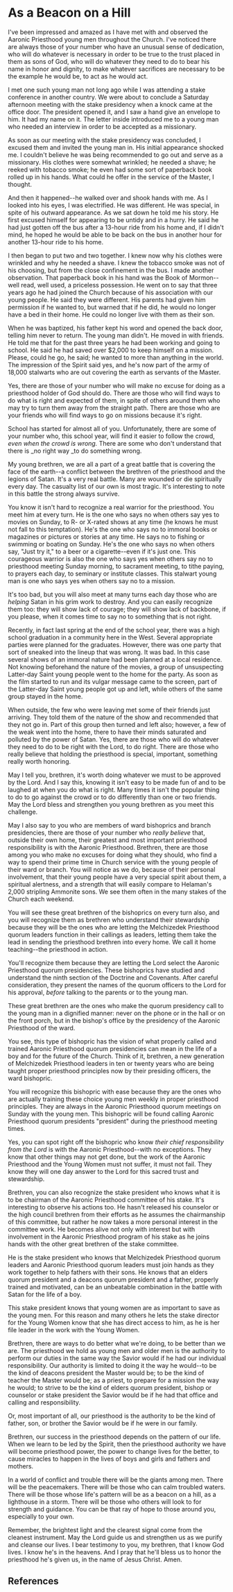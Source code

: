 # As a Beacon on a Hill

I've been impressed and amazed as I have met with and observed the Aaronic
Priesthood young men throughout the Church. I've noticed there are always
those of your number who have an unusual sense of dedication, who will do
whatever is necessary in order to be true to the trust placed in them as sons
of God, who will do whatever they need to do to bear his name in honor and
dignity, to make whatever sacrifices are necessary to be the example he would
be, to act as he would act.

I met one such young man not long ago while I was attending a stake conference
in another country. We were about to conclude a Saturday afternoon meeting
with the stake presidency when a knock came at the office door. The president
opened it, and I saw a hand give an envelope to him. It had my name on it. The
letter inside introduced me to a young man who needed an interview in order to
be accepted as a missionary.

As soon as our meeting with the stake presidency was concluded, I excused them
and invited the young man in. His initial appearance shocked me. I couldn't
believe he was being recommended to go out and serve as a missionary. His
clothes were somewhat wrinkled; he needed a shave; he reeked with tobacco
smoke; he even had some sort of paperback book rolled up in his hands. What
could he offer in the service of the Master, I thought.

And then it happened--he walked over and shook hands with me. As I looked into
his eyes, I was electrified. He was different. He was special, in spite of his
outward appearance. As we sat down he told me his story. He first excused
himself for appearing to be untidy and in a hurry. He said he had just gotten
off the bus after a 13-hour ride from his home and, if I didn't mind, he hoped
he would be able to be back on the bus in another hour for another 13-hour
ride to his home.

I then began to put two and two together. I knew now why his clothes were
wrinkled and why he needed a shave. I knew the tobacco smoke was not of his
choosing, but from the close confinement in the bus. I made another
observation. That paperback book in his hand was the Book of Mormon--well
read, well used, a priceless possession. He went on to say that three years
ago he had joined the Church because of his association with our young people.
He said they were different. His parents had given him permission if he wanted
to, but warned that if he did, he would no longer have a bed in their home. He
could no longer live with them as their son.

When he was baptized, his father kept his word and opened the back door,
telling him never to return. The young man didn't. He moved in with friends.
He told me that for the past three years he had been working and going to
school. He said he had saved over $2,000 to keep himself on a mission. Please,
could he go, he said; he wanted to more than anything in the world. The
impression of the Spirit said yes, and he's now part of the army of 18,000
stalwarts who are out covering the earth as servants of the Master.

Yes, there are those of your number who will make no excuse for doing as a
priesthood holder of God should do. There are those who will find ways to do
what is right and expected of them, in spite of others around them who may try
to turn them away from the straight path. There are those who are your friends
who will find ways to go on missions because it's right.

School has started for almost all of you. Unfortunately, there are some of
your number who, this school year, will find it easier to follow the crowd,
_even when the crowd is wrong._ There are some who don't understand that there
is _no right way _to do something wrong.

My young brethren, we are all a part of a great battle that is covering the
face of the earth--a conflict between the brethren of the priesthood and the
legions of Satan. It's a very real battle. Many are wounded or die spiritually
every day. The casualty list of our own is most tragic. It's interesting to
note in this battle the strong always survive.

You know it isn't hard to recognize a real warrior for the priesthood. You
meet him at every turn. He is the one who says no when others say yes to
movies on Sunday, to R- or X-rated shows at any time (he knows he must not
fall to this temptation). He's the one who says no to immoral books or
magazines or pictures or stories at any time. He says no to fishing or
swimming or boating on Sunday. He's the one who says no when others say, "Just
try it," to a beer or a cigarette--even if it's just one. This courageous
warrior is also the one who says yes when others say no to priesthood meeting
Sunday morning, to sacrament meeting, to tithe paying, to prayers each day, to
seminary or institute classes. This stalwart young man is one who says yes
when others say no to a mission.

It's too bad, but you will also meet at many turns each day those who are
_helping_ Satan in his grim work to destroy. And you can easily recognize them
too: they will show lack of courage; they will show lack of backbone, if you
please, when it comes time to say no to something that is not right.

Recently, in fact last spring at the end of the school year, there was a high
school graduation in a community here in the West. Several appropriate parties
were planned for the graduates. However, there was one party that sort of
sneaked into the lineup that was wrong. It was bad. In this case several shows
of an immoral nature had been planned at a local residence. Not knowing
beforehand the nature of the movies, a group of unsuspecting Latter-day Saint
young people went to the home for the party. As soon as the film started to
run and its vulgar message came to the screen, part of the Latter-day Saint
young people got up and left, while others of the same group stayed in the
home.

When outside, the few who were leaving met some of their friends just
arriving. They told them of the nature of the show and recommended that they
not go in. Part of this group then turned and left also; however, a few of the
weak went into the home, there to have their minds saturated and polluted by
the power of Satan. Yes, there are those who will do whatever they need to do
to be right with the Lord, to do right. There are those who really believe
that holding the priesthood is special, important, something really worth
honoring.

May I tell you, brethren, it's worth doing whatever we must to be approved by
the Lord. And I say this, knowing it isn't easy to be made fun of and to be
laughed at when you do what is right. Many times it isn't the popular thing to
do to go against the crowd or to do differently than one or two friends. May
the Lord bless and strengthen you young brethren as you meet this challenge.

May I also say to you who are members of ward bishoprics and branch
presidencies, there are those of your number who _really believe_ that,
outside their own home, their greatest and most important priesthood
responsibility is with the Aaronic Priesthood. Brethren, there are those among
you who make no excuses for doing what they should, who find a way to spend
their prime time in Church service with the young people of their ward or
branch. You will notice as we do, because of their personal involvement, that
their young people have a very special spirit about them, a spiritual
alertness, and a strength that will easily compare to Helaman's 2,000
stripling Ammonite sons. We see them often in the many stakes of the Church
each weekend.

You will see these great brethren of the bishoprics on every turn also, and
you will recognize them as brethren who understand their stewardship because
they will be the ones who are letting the Melchizedek Priesthood quorum
leaders function in their callings as leaders, letting them take the lead in
sending the priesthood brethren into every home. We call it home teaching--the
priesthood in action.

You'll recognize them because they are letting the Lord select the Aaronic
Priesthood quorum presidencies. These bishoprics have studied and understand
the ninth section of the Doctrine and Covenants. After careful consideration,
they present the names of the quorum officers to the Lord for his approval,
_before_ talking to the parents or to the young man.

These great brethren are the ones who make the quorum presidency call to the
young man in a dignified manner: never on the phone or in the hall or on the
front porch, but in the bishop's office by the presidency of the Aaronic
Priesthood of the ward.

You see, this type of bishopric has the vision of what properly called and
trained Aaronic Priesthood quorum presidencies can mean in the life of a boy
and for the future of the Church. Think of it, brethren, a new generation of
Melchizedek Priesthood leaders in ten or twenty years who are being taught
proper priesthood principles now by their presiding officers, the ward
bishopric.

You will recognize this bishopric with ease because they are the ones who are
actually training these choice young men weekly in proper priesthood
principles. They are always in the Aaronic Priesthood quorum meetings on
Sunday with the young men. This bishopric will be found calling Aaronic
Priesthood quorum presidents "president" during the priesthood meeting times.

Yes, you can spot right off the bishopric who know _their chief responsibility
from the Lord_ is with the Aaronic Priesthood--with no exceptions. They know
that other things may not get done, but the work of the Aaronic Priesthood and
the Young Women must not suffer, it must not fail. They know they will one day
answer to the Lord for this sacred trust and stewardship.

Brethren, you can also recognize the stake president who knows what it is to
be chairman of the Aaronic Priesthood committee of his stake. It's interesting
to observe his actions too. He hasn't released his counselor or the high
council brethren from their efforts as he assumes the chairmanship of this
committee, but rather he now takes a more personal interest in the committee
work. He becomes alive not only with interest but with involvement in the
Aaronic Priesthood program of his stake as he joins hands with the other great
brethren of the stake committee.

He is the stake president who knows that Melchizedek Priesthood quorum leaders
and Aaronic Priesthood quorum leaders must join hands as they work together to
help fathers with their sons. He knows that an elders quorum president and a
deacons quorum president and a father, properly trained and motivated, can be
an unbeatable combination in the battle with Satan for the life of a boy.

This stake president knows that young women are as important to save as the
young men. For this reason and many others he lets the stake director for the
Young Women know that she has direct access to him, as he is her file leader
in the work with the Young Women.

Brethren, there are ways to do better what we're doing, to be better than we
are. The priesthood we hold as young men and older men is the authority to
perform our duties in the same way the Savior would if he had our individual
responsibility. Our authority is limited to doing it the way he would--to be
the kind of deacons president the Master would be; to be the kind of teacher
the Master would be; as a priest, to prepare for a mission the way he would;
to strive to be the kind of elders quorum president, bishop or counselor or
stake president the Savior would be if he had that office and calling and
responsibility.

Or, most important of all, our priesthood is the authority to be the kind of
father, son, or brother the Savior would be if he were in our family.

Brethren, our success in the priesthood depends on the pattern of our life.
When we learn to be led by the Spirit, then the priesthood authority we have
will become priesthood power, the power to change lives for the better, to
cause miracles to happen in the lives of boys and girls and fathers and
mothers.

In a world of conflict and trouble there will be the giants among men. There
will be the peacemakers. There will be those who can calm troubled waters.
There will be those whose life's pattern will be as a beacon on a hill, as a
lighthouse in a storm. There will be those who others will look to for
strength and guidance. You can be that ray of hope to those around you,
especially to your own.

Remember, the brightest light and the clearest signal come from the cleanest
instrument. May the Lord guide us and strengthen us as we purify and cleanse
our lives. I bear testimony to you, my brethren, that I know God lives. I know
he's in the heavens. And I pray that he'll bless us to honor the priesthood
he's given us, in the name of Jesus Christ. Amen.

## References

